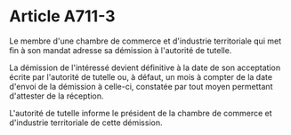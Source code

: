 # Article A711-3

Le membre d'une chambre de commerce et d'industrie territoriale qui met fin à son mandat adresse sa démission à l'autorité de tutelle.

La démission de l'intéressé devient définitive à la date de son acceptation écrite par l'autorité de tutelle ou, à défaut, un mois à compter de la date d'envoi de la démission à celle-ci, constatée par tout moyen permettant d'attester de la réception.

L'autorité de tutelle informe le président de la chambre de commerce et d'industrie territoriale de cette démission.
